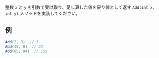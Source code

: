 整数 `x` と `y` を引数で受け取り、足し算した値を戻り値として返す `Add(int x, int y)` メソッドを実装してください。


## 例

```cs
Add(2, 3)  // 5
Add(15, 8)  // 23
Add(65, 94)  // 159
```
